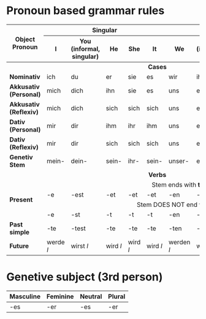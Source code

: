 # Pronoun based grammar rules

<table>
    <thead>
        <tr>
            <th rowspan="2">Object Pronoun</th>
            <th colspan="5" align="center" valign="center">Singular</th>
            <th colspan="4" align="center" valign="center">Plural</th>
        </tr>
        <tr>
            <th>I</th>
            <th>You (informal, singular)</th>
            <th>He</th>
            <th>She</th>
            <th>It</th>
            <th>We</th>
            <th>You (informal, plural)</th>
            <th>They</th>
            <th>You (formal, singular/plural)</th>
        </tr>
    </thead>
    <tbody>
        <tr>
            <td colspan="100%" align="center" valign="center"><b>Cases</b></td>
        </tr>
        <tr>
            <td><b>Nominativ</b></td>
            <td>ich</td>
            <td>du</td>
            <td>er</td>
            <td>sie</td>
            <td>es</td>
            <td>wir</td>
            <td>ihr</td>
            <td>sie</td>
            <td>Sie</td>
        </tr>
        <tr>
            <td><b>Akkusativ (Personal)</b></td>
            <td>mich</td>
            <td>dich</td>
            <td>ihn</td>
            <td>sie</td>
            <td>es</td>
            <td>uns</td>
            <td>euch</td>
            <td>sie</td>
            <td>Sie</td>
        </tr>
        <tr>
            <td><b>Akkusativ (Reflexiv)</b></td>
            <td>mich</td>
            <td>dich</td>
            <td>sich</td>
            <td>sich</td>
            <td>sich</td>
            <td>uns</td>
            <td>euch</td>
            <td>sich</td>
            <td>sich</td>
        </tr>
        <tr>
            <td><b>Dativ (Personal)</b></td>
            <td>mir</td>
            <td>dir</td>
            <td>ihm</td>
            <td>ihr</td>
            <td>ihm</td>
            <td>uns</td>
            <td>euch</td>
            <td>ihnen</td>
            <td>Ihnen</td>
        </tr>
        <tr>
            <td><b>Dativ (Reflexiv)</b></td>
            <td>mir</td>
            <td>dir</td>
            <td>sich</td>
            <td>sich</td>
            <td>sich</td>
            <td>uns</td>
            <td>euch</td>
            <td>sich</td>
            <td>sich</td>
        </tr>
        <tr>
            <td><b>Genetiv Stem</b></td>
            <td>mein-</td>
            <td>dein-</td>
            <td>sein-</td>
            <td>ihr-</td>
            <td>sein-</td>
            <td>unser-</td>
            <td>euer-</td>
            <td>ihr-</td>
            <td>Ihr-</td>
        </tr>
        <tr>
            <td colspan="100%" align="center" valign="center"><b>Verbs</b></td>
        </tr>
        <tr>
            <td rowspan="4"><b>Present</b></td>
            <td colspan="9" align="center" valign="center">Stem ends with <b>t</b></td>
        </tr>
        <tr>
            <td>-e</td>
            <td>-est</td>
            <td>-et</td>
            <td>-et</td>
            <td>-et</td>
            <td>-en</td>
            <td>-et</td>
            <td>-en</td>
            <td>-en</td>
        </tr>
        <tr>
            <td colspan="9" align="center" valign="center">Stem DOES NOT end with <b>t</b></td>
        </tr>
        <tr>
            <td>-e</td>
            <td>-st</td>
            <td>-t</td>
            <td>-t</td>
            <td>-t</td>
            <td>-en</td>
            <td>-t</td>
            <td>-en</td>
            <td>-en</td>
        </tr>
        <tr>
            <td><b>Past simple</b></td>
            <td>-te</td>
            <td>-test</td>
            <td>-te</td>
            <td>-te</td>
            <td>-te</td>
            <td>-ten</td>
            <td>-tet</td>
            <td>-ten</td>
            <td>-ten</td>
        </tr>
        <tr>
            <td><b>Future</b></td>
            <td>werde <i>I</i></td>
            <td>wirst <i>I</i></td>
            <td>wird <i>I</i></td>
            <td>wird <i>I</i></td>
            <td>wird <i>I</i></td>
            <td>werden <i>I</i></td>
            <td>werdet <i>I</i></td>
            <td>werden <i>I</i></td>
            <td>werden <i>I</i></td>
        </tr>
    </tbody>
</table>

# Genetive subject (3rd person)

<table>
    <thead>
        <tr>
            <th>Masculine</th>
            <th>Feminine</th>
            <th>Neutral</th>
            <th>Plural</th>
        </tr>
    </thead>
    <tbody>
        <tr>
            <td>-es</td>
            <td>-er</td>
            <td>-es</td>
            <td>-er</td>
        </tr>
    </tbody>
</table>
